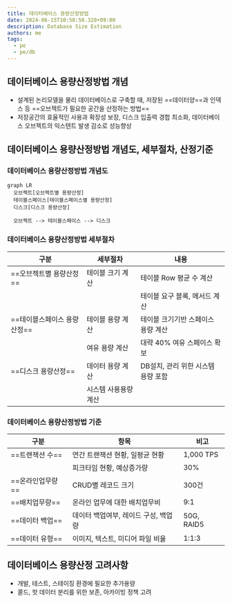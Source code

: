 ```yaml
---
title: 데이터베이스 용량산정방법
date: 2024-06-15T10:58:50.328+09:00
description: Database Size Estimation
authors: me
tags:
  - pe
  - pe/db
---
```


## 데이터베이스 용량산정방법 개념

- 설계된 논리모델을 물리 데이터베이스로 구축할 때, 저장된 ==데이터양==과 인덱스 등 ==오브젝트가 필요한 공간을 산정하는 방법==
- 저장공간의 효율적인 사용과 확장성 보장, 디스크 입출력 경합 최소화, 데이터베이스 오브젝트의 익스텐트 발생 감소로 성능향상

## 데이터베이스 용량산정방법 개념도, 세부절차, 산정기준

### 데이터베이스 용량산정방법 개념도

```mermaid
graph LR
  오브젝트[오브젝트별 용량산정]
  테이블스페이스[테이블스페이스별 용량산정]
  디스크[디스크 용량산정]

  오브젝트 --> 테이블스페이스 --> 디스크
```

### 데이터베이스 용량산정방법 세부절차

| 구분 | 세부절차 | 내용 |
| --- | --- | --- |
| ==오브젝트별 용량산정== | 테이블 크기 계산 | 테이블 Row 평균 수 계산 |
| | | 테이블 요구 블록, 메서드 계산 |
| ==테이블스페이스 용량산정== | 테이블 용량 계산 | 테이블 크기기반 스페이스 용량 계산 |
| | 여유 용량 계산 | 대략 40% 여유 스페이스 확보 |
| ==디스크 용량산정== | 데이터 용량 계산 | DB설치, 관리 위한 시스템 용량 포함 |
| | 시스템 사용용량 계산 | |

### 데이터베이스 용량산정방법 기준

| 구분 | 항목 | 비고 |
| --- | --- | --- |
| ==트랜잭션 수== | 연간 트랜잭션 현황, 일평균 현황 | 1,000 TPS |
| | 피크타임 현황, 예상증가량 | 30% |
| ==온라인업무량== | CRUD별 레코드 크기 | 300건 |
| ==배치업무량== | 온라인 업무에 대한 배치업무비 | 9:1 |
| ==데이터 백업== | 데이터 백업여부, 레이드 구성, 백업량 | 50G, RAID5 |
| ==데이터 유형== | 이미지, 텍스트, 미디어 파일 비율 | 1:1:3 |

## 데이터베이스 용량산정 고려사항

- 개발, 테스트, 스테이징 환경에 필요한 추가용량
- 콜드, 핫 데이터 분리를 위한 보존, 아카이빙 정책 고려
